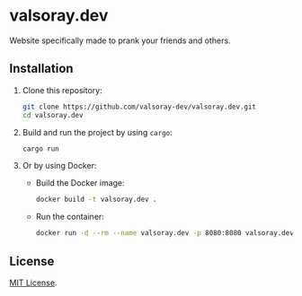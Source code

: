 # valsoray.dev

Website specifically made to prank your friends and others.

## Installation

1. Clone this repository:

   ```bash
   git clone https://github.com/valsoray-dev/valsoray.dev.git
   cd valsoray.dev
   ```

2. Build and run the project by using `cargo`:

   ```bash
   cargo run
   ```

3. Or by using Docker:
   - Build the Docker image:

     ```bash
     docker build -t valsoray.dev .
     ```

   - Run the container:

     ```bash
     docker run -d --rm --name valsoray.dev -p 8080:8080 valsoray.dev
     ```

## License

[MIT License](LICENSE).
